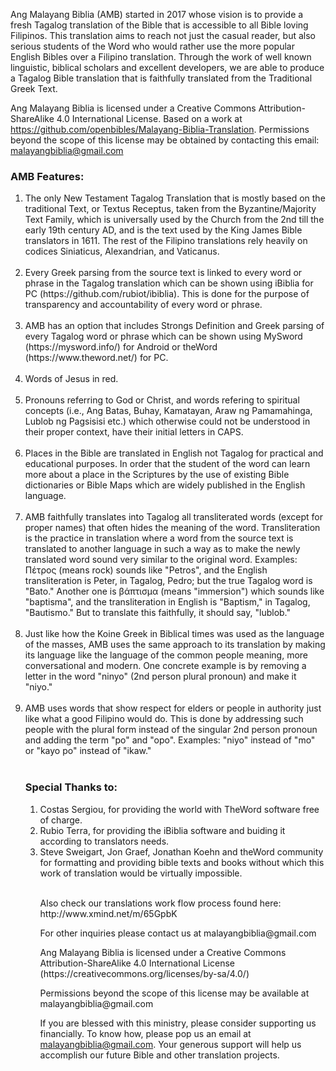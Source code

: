 Ang Malayang Biblia (AMB) started in 2017 whose vision is to provide a fresh Tagalog translation of the Bible that is accessible to all Bible loving Filipinos. This translation aims to reach not just the casual reader, but also serious students of the Word who would rather use the more popular English Bibles over a Filipino translation. Through the work of well known linguistic, biblical scholars and excellent developers, we are able to produce a Tagalog Bible translation that is faithfully translated from the Traditional Greek Text.

 Ang Malayang Biblia is licensed under a Creative Commons Attribution-ShareAlike 4.0 International License. Based on a work at https://github.com/openbibles/Malayang-Biblia-Translation. Permissions beyond the scope of this license may be obtained by contacting this email: malayangbiblia@gmail.com

<h3>AMB Features:</h3>
<ol>
<li>The only New Testament Tagalog Translation that is mostly based on the traditional Text, or Textus Receptus, taken from the Byzantine/Majority Text Family, which is universally used by the Church from the 2nd till the early 19th century AD, and is the text used by the King James Bible translators in 1611. The rest of the Filipino translations rely heavily on codices Siniaticus, Alexandrian, and Vaticanus.</li><br>

<li>Every Greek parsing from the source text is linked to every word or phrase in the Tagalog translation which can be shown using iBiblia for PC  (https://github.com/rubiot/ibiblia). This is done for the purpose of transparency and accountability of every word or phrase.</li><br>

<li>AMB has an option that includes Strongs Definition and Greek parsing of every Tagalog word or phrase which can be shown using MySword (https://mysword.info/) for Android or theWord (https://www.theword.net/) for PC.</li><br>

<li>Words of Jesus in red.</li><br>

<li>Pronouns referring to God or Christ, and words refering to spiritual concepts (i.e., Ang Batas, Buhay, Kamatayan, Araw ng Pamamahinga, Lublob ng Pagsisisi etc.) which otherwise could not be understood in their proper context, have their initial letters in CAPS.</li><br>

<li>Places in the Bible are translated in English not Tagalog for practical and educational purposes. In order that the student of the word can learn more about a place in the Scriptures by the use of existing Bible dictionaries or Bible Maps which are widely published in the English language.</li><br>

<li>AMB faithfully translates into Tagalog all transliterated words (except for proper names) that often hides the meaning of the word. Transliteration is the practice in translation where a word from the source text is translated to another language in such a way as to make the newly translated word sound very similar to the original word. Examples: Πέτρος (means rock) sounds like "Petros", and the English transliteration is Peter, in Tagalog, Pedro; but the true Tagalog word is "Bato." Another one is βάπτισμα (means "immersion") which sounds like "baptisma", and the transliteration in English is "Baptism," in Tagalog, "Bautismo." But to translate this faithfully, it should say, "lublob."</li><br>

<li>Just like how the Koine Greek in Biblical times was used as the language of the masses, AMB uses the same approach to its translation by making its language like the language of the common people meaning, more conversational and modern. One concrete example is by removing a letter in the word "ninyo" (2nd person plural pronoun) and make it "niyo." </li><br>

<li>AMB uses words that show respect for elders or people in authority just like what a good Filipino would do. This is done by addressing such people with the plural form instead of the singular 2nd person pronoun and adding the term "po" and "opo". Examples: "niyo" instead of "mo" or "kayo po" instead of "ikaw."</li>

 <br>
<h3>Special Thanks to:</h3>
<ol>
<li>Costas Sergiou, for providing the world with TheWord software free of charge.</li>
<li>Rubio Terra, for providing the iBiblia software and buiding it according to translators needs.</li>
<li>Steve Sweigart, Jon Graef, Jonathan Koehn and theWord community for formatting and providing bible texts and books without which this work of translation would be virtually impossible.</li>
<br>
<p>Also check our translations work flow process found here: http://www.xmind.net/m/65GpbK<p>
<p>For other inquiries please contact us at malayangbiblia@gmail.com</p>
<p>Ang Malayang Biblia is licensed under a Creative Commons Attribution-ShareAlike 4.0 International License (https://creativecommons.org/licenses/by-sa/4.0/)</p>
<p>Permissions beyond the scope of this license may be available at malayangbiblia@gmail.com</p>
<p>If you are blessed with this ministry, please consider supporting us financially. To know how, please pop us an email at <a href="mailto:malayangbiblia@gmail.com">malayangbiblia@gmail.com</a>. Your generous support will help us accomplish our future Bible and other translation projects.</p>
